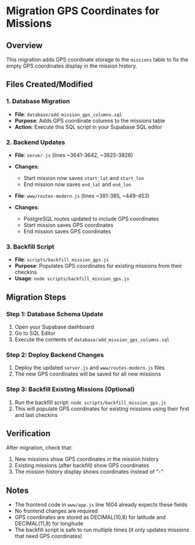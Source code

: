 # Migration GPS Coordinates for Missions

## Overview
This migration adds GPS coordinate storage to the `missions` table to fix the empty GPS coordinates display in the mission history.

## Files Created/Modified

### 1. Database Migration
- **File**: `database/add_mission_gps_columns.sql`
- **Purpose**: Adds GPS coordinate columns to the missions table
- **Action**: Execute this SQL script in your Supabase SQL editor

### 2. Backend Updates
- **File**: `server.js` (lines ~3641-3642, ~3825-3826)
- **Changes**: 
  - Start mission now saves `start_lat` and `start_lon`
  - End mission now saves `end_lat` and `end_lon`

- **File**: `www/routes-modern.js` (lines ~381-385, ~449-453)
- **Changes**: 
  - PostgreSQL routes updated to include GPS coordinates
  - Start mission saves GPS coordinates
  - End mission saves GPS coordinates

### 3. Backfill Script
- **File**: `scripts/backfill_mission_gps.js`
- **Purpose**: Populates GPS coordinates for existing missions from their checkins
- **Usage**: `node scripts/backfill_mission_gps.js`

## Migration Steps

### Step 1: Database Schema Update
1. Open your Supabase dashboard
2. Go to SQL Editor
3. Execute the contents of `database/add_mission_gps_columns.sql`

### Step 2: Deploy Backend Changes
1. Deploy the updated `server.js` and `www/routes-modern.js` files
2. The new GPS coordinates will be saved for all new missions

### Step 3: Backfill Existing Missions (Optional)
1. Run the backfill script: `node scripts/backfill_mission_gps.js`
2. This will populate GPS coordinates for existing missions using their first and last checkins

## Verification

After migration, check that:
1. New missions show GPS coordinates in the mission history
2. Existing missions (after backfill) show GPS coordinates
3. The mission history display shows coordinates instead of "-"

## Notes

- The frontend code in `www/app.js` line 1604 already expects these fields
- No frontend changes are required
- GPS coordinates are stored as DECIMAL(10,8) for latitude and DECIMAL(11,8) for longitude
- The backfill script is safe to run multiple times (it only updates missions that need GPS coordinates)
